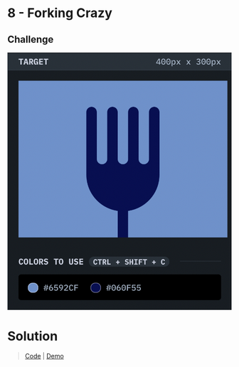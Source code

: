 # 8 - Forking Crazy

## Challenge

![Forking Crazy](./forking-crazy.png)

# Solution

> [Code](https://github.com/npranto/cssbattle/tree/main/battle-1/forking-crazy/index.html) |
> [Demo](https://npranto.github.io/cssbattle/battle-1/forking-crazy/)
